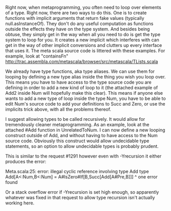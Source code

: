 Right now, when metaprogramming, you often need to loop over elements of a type.  Right now, there are two ways to do this.  One is to create functions with implicit arguments that return fake values (typically null.asInstanceOf).  They don't do any useful computation as functions outside the effects they have on the type system.  And besides being obtuse, they simply get in the way when all you need to do is get the type system to loop for you.  It creates a new implicit which interferes with can get in the way of other implicit conversions and clutters up every interface that uses it.  The meta scala source code is littered with these examples.
For example, look at "containsFn"
http://trac.assembla.com/metascala/browser/src/metascala/TLists.scala

We already have type functions, aka type aliases.  We can use them for looping by defining a new type alias inside the thing you wish you loop over.  This means you have to have access to the type source code you are defining in order to add a new kind of loop to it (the attached example of Add2 inside Num will hopefully make this clear).  This means if anyone else wants to add a new type of loop inside the type Num, you have to be able to edit Num's source code to add your definitions to Succ and Zero, or use the implicits trick above, with all the problems thereof.

I suggest allowing types to be called recursively.  It would allow for tremendously cleaner metaprogramming.  As an example, look at the attached #Add function in UnrelatedToNum.  I can now define a new looping construct outside of Add, and without having to have access to the Num source code.  Obviously this construct would allow undecidable type statements, so an option to allow undecidable types is probably prudent.

This is similar to the request #1291 however even with -Yrecursion it either produces the error:

Meta.scala:25: error: illegal cyclic reference involving type Add
  type Add[A<:Num,B<:Num] = A#IsZero#If[B,Succ[Add[A#Pre,B]]]
                                               ^
one error found

Or a stack overflow error if -Yrecursion is set high enough, so apparently whatever was fixed in that request to allow type recursion isn't actually working here.
